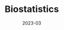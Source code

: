 ---
title: "Biostatistics"
collection: teaching
type: "Teaching assistant"
permalink: /teaching/2023-spring
venue: " Peking Univeristy"
date: 2023-03
---